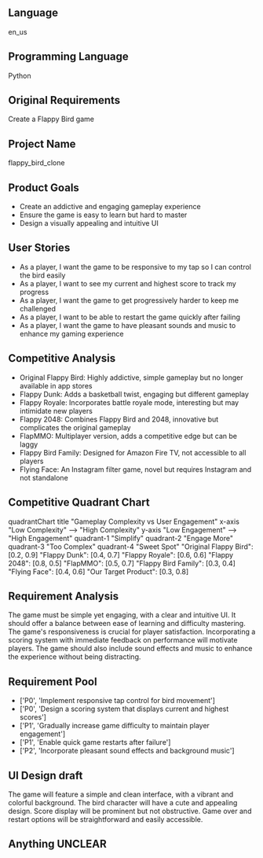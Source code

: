 ## Language

en_us

## Programming Language

Python

## Original Requirements

Create a Flappy Bird game

## Project Name

flappy_bird_clone

## Product Goals

- Create an addictive and engaging gameplay experience
- Ensure the game is easy to learn but hard to master
- Design a visually appealing and intuitive UI

## User Stories

- As a player, I want the game to be responsive to my tap so I can control the bird easily
- As a player, I want to see my current and highest score to track my progress
- As a player, I want the game to get progressively harder to keep me challenged
- As a player, I want to be able to restart the game quickly after failing
- As a player, I want the game to have pleasant sounds and music to enhance my gaming experience

## Competitive Analysis

- Original Flappy Bird: Highly addictive, simple gameplay but no longer available in app stores
- Flappy Dunk: Adds a basketball twist, engaging but different gameplay
- Flappy Royale: Incorporates battle royale mode, interesting but may intimidate new players
- Flappy 2048: Combines Flappy Bird and 2048, innovative but complicates the original gameplay
- FlapMMO: Multiplayer version, adds a competitive edge but can be laggy
- Flappy Bird Family: Designed for Amazon Fire TV, not accessible to all players
- Flying Face: An Instagram filter game, novel but requires Instagram and not standalone

## Competitive Quadrant Chart

quadrantChart
    title "Gameplay Complexity vs User Engagement"
    x-axis "Low Complexity" --> "High Complexity"
    y-axis "Low Engagement" --> "High Engagement"
    quadrant-1 "Simplify"
    quadrant-2 "Engage More"
    quadrant-3 "Too Complex"
    quadrant-4 "Sweet Spot"
    "Original Flappy Bird": [0.2, 0.9]
    "Flappy Dunk": [0.4, 0.7]
    "Flappy Royale": [0.6, 0.6]
    "Flappy 2048": [0.8, 0.5]
    "FlapMMO": [0.5, 0.7]
    "Flappy Bird Family": [0.3, 0.4]
    "Flying Face": [0.4, 0.6]
    "Our Target Product": [0.3, 0.8]

## Requirement Analysis

The game must be simple yet engaging, with a clear and intuitive UI. It should offer a balance between ease of learning and difficulty mastering. The game's responsiveness is crucial for player satisfaction. Incorporating a scoring system with immediate feedback on performance will motivate players. The game should also include sound effects and music to enhance the experience without being distracting.

## Requirement Pool

- ['P0', 'Implement responsive tap control for bird movement']
- ['P0', 'Design a scoring system that displays current and highest scores']
- ['P1', 'Gradually increase game difficulty to maintain player engagement']
- ['P1', 'Enable quick game restarts after failure']
- ['P2', 'Incorporate pleasant sound effects and background music']

## UI Design draft

The game will feature a simple and clean interface, with a vibrant and colorful background. The bird character will have a cute and appealing design. Score display will be prominent but not obstructive. Game over and restart options will be straightforward and easily accessible.

## Anything UNCLEAR



